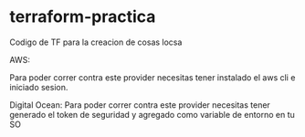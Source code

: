 # terraform-practica
Codigo de TF para la creacion de cosas locsa


AWS: 

Para poder correr contra este provider necesitas tener instalado el aws cli e iniciado sesion. 


Digital Ocean: 
Para poder correr contra este provider necesitas tener generado el token de seguridad y agregado como variable de entorno en tu SO
